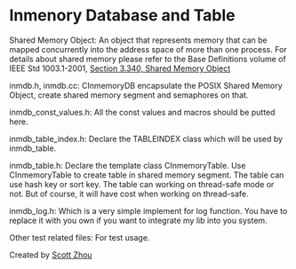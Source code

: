 # Inmenory Database and Table

Shared Memory Object:
An object that represents memory that can be mapped concurrently into the address space of more than one process.
For details about shared memory please refer to the Base Definitions volume of IEEE Std 1003.1-2001, [Section 3.340, Shared Memory Object](http://pubs.opengroup.org/onlinepubs/009695299/basedefs/xbd_chap03.html#tag_03_340)

inmdb.h, inmdb.cc:
CInmemoryDB encapsulate the POSIX Shared Memory Object, create shared memory segment and semaphores on that.

inmdb_const_values.h:
All the const values and macros should be putted here.

inmdb_table_index.h:
Declare the TABLEINDEX class which will be used by inmdb_table.

inmdb_table.h:
Declare the template class CInmemoryTable.
Use CInmemoryTable to create table in shared memory segment.
The table can use hash key or sort key.
The table can working on thread-safe mode or not. But of course, it will have cost when working on thread-safe.

inmdb_log.h:
Which is a very simple implement for log function. You have to replace it with you own if you want to integrate my lib into you system.

Other test related files:
For test usage.

Created by [Scott Zhou](http://www.scottzhou.me)
